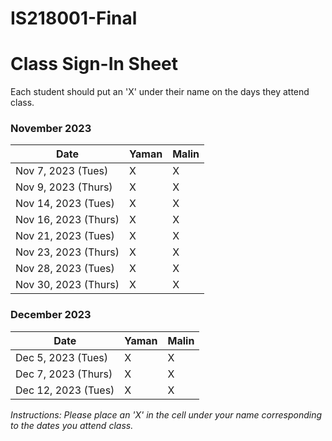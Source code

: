 # IS218001-Final

# Class Sign-In Sheet

Each student should put an 'X' under their name on the days they attend class.

### November 2023
| Date         |  Yaman  |  Malin  |
|--------------|---------|---------|
| Nov 7, 2023  (Tues) |  X      |  X      |
| Nov 9, 2023  (Thurs)|  X      |  X      |
| Nov 14, 2023 (Tues) |  X      |  X      |
| Nov 16, 2023 (Thurs)|  X      |  X      |
| Nov 21, 2023 (Tues) |  X      |  X      |
| Nov 23, 2023 (Thurs)|  X      |  X      | <!-- Skipped for Thanksgiving -->
| Nov 28, 2023 (Tues) |  X      |  X      |
| Nov 30, 2023 (Thurs)|  X      |  X      |

### December 2023
| Date         |  Yaman  |  Malin  |
|--------------|---------|---------|
| Dec 5, 2023  (Tues) |  X      |  X      |
| Dec 7, 2023  (Thurs)|  X      |  X      |
| Dec 12, 2023 (Tues) |  X      |  X      |

*Instructions: Please place an 'X' in the cell under your name corresponding to the dates you attend class.*
